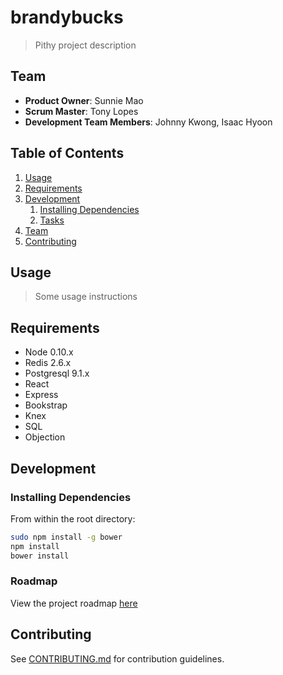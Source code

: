 # brandybucks

> Pithy project description

## Team

  - __Product Owner__: Sunnie Mao
  - __Scrum Master__: Tony Lopes
  - __Development Team Members__: Johnny Kwong, Isaac Hyoon

## Table of Contents

1. [Usage](#Usage)
1. [Requirements](#requirements)
1. [Development](#development)
    1. [Installing Dependencies](#installing-dependencies)
    1. [Tasks](#tasks)
1. [Team](#team)
1. [Contributing](#contributing)

## Usage

> Some usage instructions

## Requirements

- Node 0.10.x
- Redis 2.6.x
- Postgresql 9.1.x
- React
- Express
- Bookstrap
- Knex
- SQL
- Objection

## Development

### Installing Dependencies

From within the root directory:

```sh
sudo npm install -g bower
npm install
bower install
```

### Roadmap

View the project roadmap [here](LINK_TO_PROJECT_ISSUES)


## Contributing

See [CONTRIBUTING.md](CONTRIBUTING.md) for contribution guidelines.
